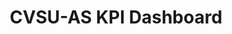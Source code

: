 ---
title: CVSU-AS KPI Dashboard
redirect_to: https://docs.google.com/spreadsheets/d/1YhfhvYkMPkBg8bNz3_pd1uWhiROSlDntNswh6KtHcuE/edit#gid=753451597
redirect_from: 
  - /CVSUxCODE_KPIDashboard
  - /cvsuxcode_kpidashboard
---